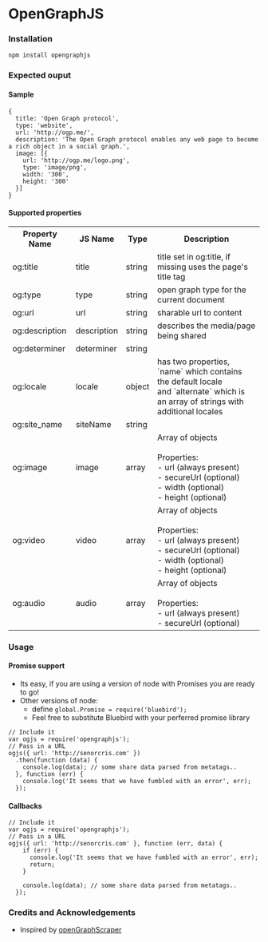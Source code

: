 # OpenGraphJS

### Installation
```
npm install opengraphjs
```

### Expected ouput

#### Sample
```
{ 
  title: 'Open Graph protocol',
  type: 'website',
  url: 'http://ogp.me/',
  description: 'The Open Graph protocol enables any web page to become a rich object in a social graph.',
  image: [{ 
    url: 'http://ogp.me/logo.png',
    type: 'image/png',
    width: '300',
    height: '300' 
  }]
}
```

#### Supported properties
<table class="tg">
  <tr>
    <th class="tg-031e">Property Name</th>
    <th class="tg-031e">JS Name</th>
    <th class="tg-031e">Type</th>
    <th class="tg-031e">Description</th>
  </tr>
  <tr>
    <td class="tg-031e">og:title</td>
    <td class="tg-031e">title</td>
    <td class="tg-031e">string</td>
    <td class="tg-031e">title set in og:title, if missing uses the page's title tag </td>
  </tr>
  <tr>
    <td class="tg-031e">og:type</td>
    <td class="tg-031e">type</td>
    <td class="tg-031e">string</td>
    <td class="tg-031e">open graph type for the current document</td>
  </tr>
  <tr>
    <td class="tg-031e">og:url</td>
    <td class="tg-031e">url</td>
    <td class="tg-031e">string</td>
    <td class="tg-031e">sharable url to content</td>
  </tr>
  <tr>
    <td class="tg-031e">og:description</td>
    <td class="tg-031e">description</td>
    <td class="tg-031e">string</td>
    <td class="tg-031e">describes the media/page being shared</td>
  </tr>
  <tr>
    <td class="tg-031e">og:determiner</td>
    <td class="tg-031e">determiner</td>
    <td class="tg-031e">string</td>
    <td class="tg-031e"></td>
  </tr>
  <tr>
    <td class="tg-031e">og:locale</td>
    <td class="tg-031e">locale</td>
    <td class="tg-031e">object</td>
    <td class="tg-031e">has two properties, `name` which contains the default locale <br>and `alternate` which is an array of strings with additional locales</td>
  </tr>
  <tr>
    <td class="tg-031e">og:site_name</td>
    <td class="tg-031e">siteName</td>
    <td class="tg-031e">string</td>
    <td class="tg-031e"></td>
  </tr>
  <tr>
    <td class="tg-031e">og:image</td>
    <td class="tg-031e">image</td>
    <td class="tg-031e">array</td>
    <td class="tg-031e">Array of objects <br><br>Properties:<br>- url (always present)<br>- secureUrl (optional)<br>- width (optional)<br>- height (optional)</td>
  </tr>
  <tr>
    <td class="tg-031e">og:video</td>
    <td class="tg-031e">video</td>
    <td class="tg-031e">array</td>
    <td class="tg-031e">Array of objects <br><br>Properties:<br>- url (always present)<br>- secureUrl (optional)<br>- width (optional)<br>- height (optional)</td>
  </tr>
  <tr>
    <td class="tg-031e">og:audio</td>
    <td class="tg-031e">audio</td>
    <td class="tg-031e">array</td>
    <td class="tg-031e">Array of objects <br><br>Properties:<br>- url (always present)<br>- secureUrl (optional)</td>
  </tr>
</table>

### Usage

#### Promise support
- Its easy, if you are using a version of node with Promises you are ready to go!
- Other versions of node:
  - define `global.Promise = require('bluebird');`
  - Feel free to substitute Bluebird with your perferred promise library

```
// Include it
var ogjs = require('opengraphjs');
// Pass in a URL
ogjs({ url: 'http://senorcris.com' })
  .then(function (data) {
    console.log(data); // some share data parsed from metatags..
  }, function (err) {
    console.log('It seems that we have fumbled with an error', err);
  });
```

#### Callbacks
```
// Include it
var ogjs = require('opengraphjs');
// Pass in a URL
ogjs({ url: 'http://senorcris.com' }, function (err, data) {
    if (err) {
      console.log('It seems that we have fumbled with an error', err);
      return;
    }
    
    console.log(data); // some share data parsed from metatags..
  });
```

### Credits and Acknowledgements
- Inspired by [openGraphScraper ](https://github.com/jshemas/openGraphScraper)
